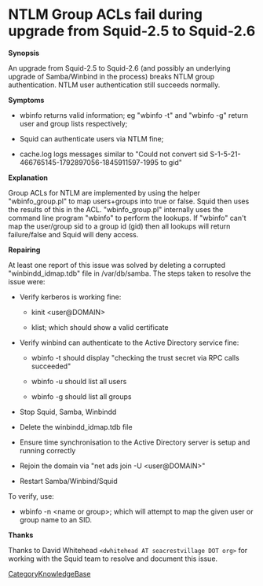 # NTLM Group ACLs fail during upgrade from Squid-2.5 to Squid-2.6

**Synopsis**

An upgrade from Squid-2.5 to Squid-2.6 (and possibly an underlying
upgrade of Samba/Winbind in the process) breaks NTLM group
authentication. NTLM user authentication still succeeds normally.

**Symptoms**

  - wbinfo returns valid information; eg "wbinfo -t" and "wbinfo -g"
    return user and group lists respectively;

  - Squid can authenticate users via NTLM fine;

  - cache.log logs messages similar to "Could not convert sid
    S-1-5-21-466765145-1792897056-1845911597-1995 to gid"

**Explanation**

Group ACLs for NTLM are implemented by using the helper
"wbinfo\_group.pl" to map users+groups into true or false. Squid then
uses the results of this in the ACL. "wbinfo\_group.pl" internally uses
the command line program "wbinfo" to perform the lookups. If "wbinfo"
can't map the user/group sid to a group id (gid) then all lookups will
return failure/false and Squid will deny access.

**Repairing**

At least one report of this issue was solved by deleting a corrupted
"winbindd\_idmap.tdb" file in /var/db/samba. The steps taken to resolve
the issue were:

  - Verify kerberos is working fine:
    
      - kinit \<user@DOMAIN\>
    
      - klist; which should show a valid certificate

  - Verify winbind can authenticate to the Active Directory service
    fine:
    
      - wbinfo -t should display "checking the trust secret via RPC
        calls succeeded"
    
      - wbinfo -u should list all users
    
      - wbinfo -g should list all groups

  - Stop Squid, Samba, Winbindd

  - Delete the winbindd\_idmap.tdb file

  - Ensure time synchronisation to the Active Directory server is setup
    and running correctly

  - Rejoin the domain via "net ads join -U \<user@DOMAIN\>"

  - Restart Samba/Winbind/Squid

To verify, use:

  - wbinfo -n \<name or group\>; which will attempt to map the given
    user or group name to an SID.

**Thanks**

Thanks to David Whitehead `<dwhitehead AT seacrestvillage DOT org>` for
working with the Squid team to resolve and document this issue.

[CategoryKnowledgeBase](/CategoryKnowledgeBase)
